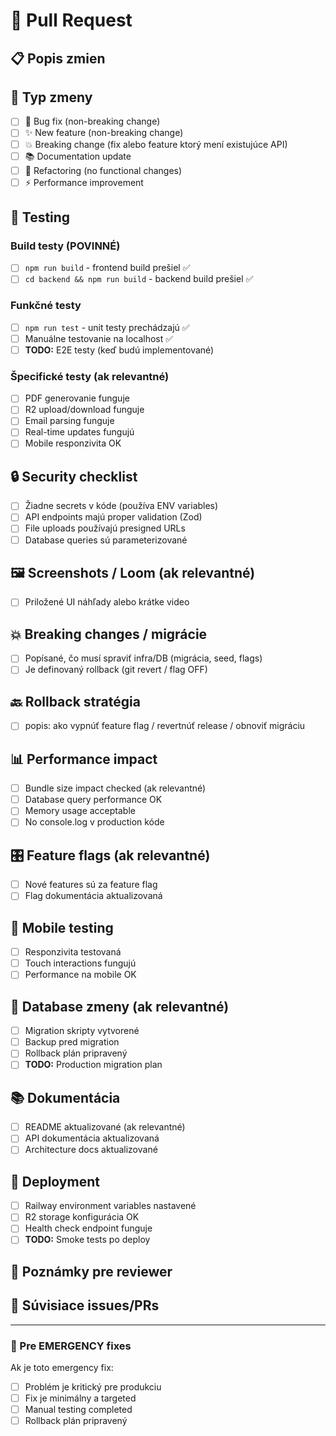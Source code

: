 # 🔄 Pull Request

## 📋 Popis zmien
<!-- Stručne popíš čo táto PR robí -->

## 🎯 Typ zmeny
- [ ] 🐛 Bug fix (non-breaking change)
- [ ] ✨ New feature (non-breaking change)
- [ ] 💥 Breaking change (fix alebo feature ktorý mení existujúce API)
- [ ] 📚 Documentation update
- [ ] 🔧 Refactoring (no functional changes)
- [ ] ⚡ Performance improvement

## 🧪 Testing

### Build testy (POVINNÉ)
- [ ] `npm run build` - frontend build prešiel ✅
- [ ] `cd backend && npm run build` - backend build prešiel ✅

### Funkčné testy
- [ ] `npm run test` - unit testy prechádzajú ✅
- [ ] Manuálne testovanie na localhost ✅
- [ ] **TODO:** E2E testy (keď budú implementované)

### Špecifické testy (ak relevantné)
- [ ] PDF generovanie funguje
- [ ] R2 upload/download funguje
- [ ] Email parsing funguje
- [ ] Real-time updates fungujú
- [ ] Mobile responzivita OK

## 🔒 Security checklist
- [ ] Žiadne secrets v kóde (používa ENV variables)
- [ ] API endpoints majú proper validation (Zod)
- [ ] File uploads používajú presigned URLs
- [ ] Database queries sú parameterizované

## 🖼️ Screenshots / Loom (ak relevantné)
- [ ] Priložené UI náhľady alebo krátke video

## 💥 Breaking changes / migrácie
- [ ] Popísané, čo musí spraviť infra/DB (migrácia, seed, flags)
- [ ] Je definovaný rollback (git revert / flag OFF)

## 🔙 Rollback stratégia
- [ ] popis: ako vypnúť feature flag / revertnúť release / obnoviť migráciu

## 📊 Performance impact
- [ ] Bundle size impact checked (ak relevantné)
- [ ] Database query performance OK
- [ ] Memory usage acceptable
- [ ] No console.log v production kóde

## 🎛️ Feature flags (ak relevantné)
<!-- Ak používaš feature flags, popíš ktoré -->
- [ ] Nové features sú za feature flag
- [ ] Flag dokumentácia aktualizovaná

## 📱 Mobile testing
- [ ] Responzivita testovaná
- [ ] Touch interactions fungujú
- [ ] Performance na mobile OK

## 🔄 Database zmeny (ak relevantné)
- [ ] Migration skripty vytvorené
- [ ] Backup pred migration
- [ ] Rollback plán pripravený
- [ ] **TODO:** Production migration plan

## 📚 Dokumentácia
- [ ] README aktualizované (ak relevantné)
- [ ] API dokumentácia aktualizovaná
- [ ] Architecture docs aktualizované

## 🚀 Deployment
- [ ] Railway environment variables nastavené
- [ ] R2 storage konfigurácia OK
- [ ] Health check endpoint funguje
- [ ] **TODO:** Smoke tests po deploy

## 📝 Poznámky pre reviewer
<!-- Akékoľvek dodatočné informácie pre review -->

## 🔗 Súvisiace issues/PRs
<!-- Linky na related issues alebo PRs -->

---

### 🚨 Pre EMERGENCY fixes
Ak je toto emergency fix:
- [ ] Problém je kritický pre produkciu
- [ ] Fix je minimálny a targeted
- [ ] Manual testing completed
- [ ] Rollback plán pripravený
